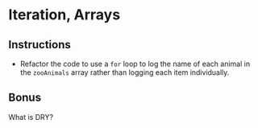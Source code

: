 # Iteration, Arrays

## Instructions

* Refactor the code to use a `for` loop to log the name of each animal in the `zooAnimals` array rather than logging each item individually.


## Bonus

What is DRY?

